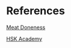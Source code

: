 References
=========


[Meat Doneness](http://www.tonychor.com/2011/01/chinese-steak-doneness-system.html#.WtknOS7waUk)


[HSK Academy](https://www.hsk.academy/)
